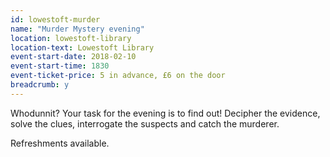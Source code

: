 ```yaml
---
id: lowestoft-murder
name: "Murder Mystery evening"
location: lowestoft-library
location-text: Lowestoft Library
event-start-date: 2018-02-10
event-start-time: 1830
event-ticket-price: 5 in advance, £6 on the door
breadcrumb: y
---
```


Whodunnit? Your task for the evening is to find out! Decipher the evidence, solve the clues, interrogate the suspects and catch the murderer.

Refreshments available.
